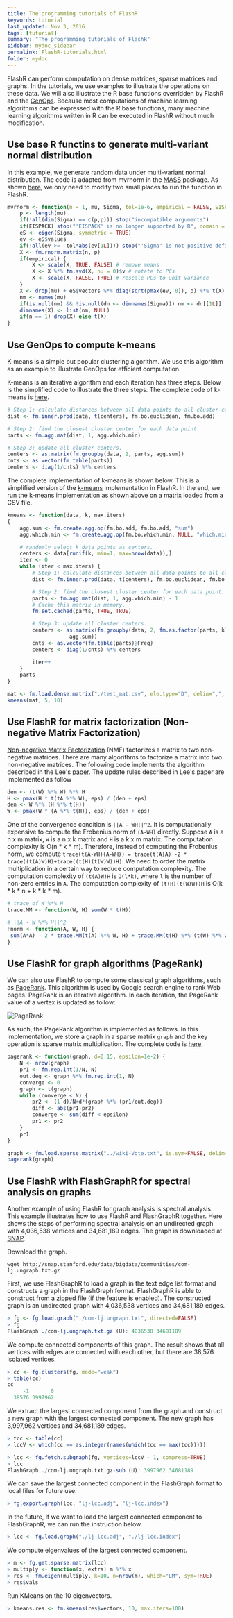 ```yaml
---
title: The programming tutorials of FlashR
keywords: tutorial
last_updated: Nov 3, 2016
tags: [tutorial]
summary: "The programming tutorials of FlashR"
sidebar: mydoc_sidebar
permalink: FlashR-tutorials.html
folder: mydoc
---
```


FlashR can perform computation on dense matrices, sparse matrices and graphs.
In the tutorials, we use examples to illustrate the operations on these data.
We will also illustrate the R base functions overridden by FlashR and
the [GenOps](FlashR-user-guide.html#generalized-operations-genops). Because most
computations of machine learning algorithms can be expressed with the R base
functions, many machine learning algorithms written in R can be
executed in FlashR without much modification.

## Use base R functins to generate multi-variant normal distribution
In this example, we generate random data under multi-variant normal distribution.
The code is adapted from mvrnorm in the
[MASS](https://cran.r-project.org/web/packages/MASS/index.html) package.
As shown
[here](https://github.com/flashxio/FlashR-learn/commit/7143368ecfd8426cdb2197ffa1b2226fd435a024?diff=split),
we only need to modify two small places to run the function in FlashR.

```R
mvrnorm <- function(n = 1, mu, Sigma, tol=1e-6, empirical = FALSE, EISPACK = FALSE) {
	p <- length(mu)
	if(!all(dim(Sigma) == c(p,p))) stop("incompatible arguments")
	if(EISPACK) stop("'EISPACK' is no longer supported by R", domain = NA)
	eS <- eigen(Sigma, symmetric = TRUE)
	ev <- eS$values
	if(!all(ev >= -tol*abs(ev[1L]))) stop("'Sigma' is not positive definite")
	X <- fm.rnorm.matrix(n, p)
	if(empirical) {
		X <- scale(X, TRUE, FALSE) # remove means
		X <- X %*% fm.svd(X, nu = 0)$v # rotate to PCs
		X <- scale(X, FALSE, TRUE) # rescale PCs to unit variance
	}
	X <- drop(mu) + eS$vectors %*% diag(sqrt(pmax(ev, 0)), p) %*% t(X)
	nm <- names(mu)
	if(is.null(nm) && !is.null(dn <- dimnames(Sigma))) nm <- dn[[1L]]
	dimnames(X) <- list(nm, NULL)
	if(n == 1) drop(X) else t(X)
}
```

## Use GenOps to compute k-means
K-means is a simple but popular clustering algorithm. We use this algorithm
as an example to illustrate GenOps for efficient computation.

K-means is an iterative algorithm and each iteration has three steps.
Below is the simplified code to illustrate the three steps. The complete code
of k-means is [here](https://github.com/flashxio/FlashX/blob/dev/Rpkg/R/KMeans.R).

```R
# Step 1: calculate distances between all data points to all cluster centers.
dist <- fm.inner.prod(data, t(centers), fm.bo.euclidean, fm.bo.add)

# Step 2: find the closest cluster center for each data point.
parts <- fm.agg.mat(dist, 1, agg.which.min)

# Step 3: update all cluster centers.
centers <- as.matrix(fm.groupby(data, 2, parts, agg.sum))
cnts <- as.vector(fm.table(parts))
centers <- diag(1/cnts) %*% centers
```

The complete implementation of k-means is shown below. This is a simplified
version of the [k-means](https://github.com/flashxio/FlashX/blob/dev/Rpkg/R/KMeans.R)
implementation in FlashR. In the end, we run the k-means implementation
as shown above on a matrix loaded from a CSV file.

```R
kmeans <- function(data, k, max.iters)
{
	agg.sum <- fm.create.agg.op(fm.bo.add, fm.bo.add, "sum")
	agg.which.min <- fm.create.agg.op(fm.bo.which.min, NULL, "which.min")

	# randomly select k data points as centers.
	centers <- data[runif(k, min=1, max=nrow(data)),]
	iter <- 0
	while (iter < max.iters) {
		# Step 1: calculate distances between all data points to all cluster centers.
		dist <- fm.inner.prod(data, t(centers), fm.bo.euclidean, fm.bo.add)

		# Step 2: find the closest cluster center for each data point.
		parts <- fm.agg.mat(dist, 1, agg.which.min) - 1
		# Cache this matrix in memory.
		fm.set.cached(parts, TRUE, TRUE)

		# Step 3: update all cluster centers.
		centers <- as.matrix(fm.groupby(data, 2, fm.as.factor(parts, k),
					agg.sum))
		cnts <- as.vector(fm.table(parts)@Freq)
		centers <- diag(1/cnts) %*% centers

		iter++
	}
	parts
}

mat <- fm.load.dense.matrix("./test_mat.csv", ele.type="D", delim=",", in.mem=TRUE)
kmeans(mat, 5, 10)
```

## Use FlashR for matrix factorization (Non-negative Matrix Factorization)
[Non-negative Matrix Factorization](https://en.wikipedia.org/wiki/Non-negative_matrix_factorization)
(NMF) factorizes a matrix to two non-negative matrices. There are many algorithms
to factorize a matrix into two non-negative matrices. The following code
implements the algorithm described in the Lee's [paper](http://papers.nips.cc/paper/1861-algorithms-for-non-negative-matrix-factorization.pdf).
The update rules described in Lee's paper are implemented as follow

```R
den <- (t(W) %*% W) %*% H
H <- pmax(H * t(tA %*% W), eps) / (den + eps)
den <- W %*% (H %*% t(H))
W <- pmax(W * (A %*% t(H)), eps) / (den + eps)
```

One of the convergence condition is `||A - WH||^2`. It is computationally
expensive to compute the Frobenius norm of `(A-WH)` directly. Suppose `A`
is a n x m matrix, `W` is a n x k matrix and `H` is a k x m matrix.
The computation complexity is O(n * k * m). Therefore, instead of computing
the Frobenius norm, we compute
`trace(t(A-WH)(A-WH)) = trace(t(A)A) -2 * trace((t(A)W)H)+trace((t(H)(t(W)W))H)`.
We need to order the matrix multiplication in a certain way to reduce computation
complexity. The computation complexity of `(t(A)W)H` is `O(l*k)`, where `l` is
the number of non-zero entries in `A`. The computation complexity of `(t(H)(t(W)W))H`
is O(k * k * n + k * k * m).

```R
# trace of W %*% H
trace.MM <- function(W, H) sum(W * t(H))

# ||A - W %*% H||^2
Fnorm <- function(A, W, H) {
 sum(A*A) - 2 * trace.MM(t(A) %*% W, H) + trace.MM(t(H) %*% (t(W) %*% W), H)
}
```

## Use FlashR for graph algorithms (PageRank)
We can also use FlashR to compute some classical graph algorithms, such as
[PageRank](https://en.wikipedia.org/wiki/PageRank). This algorithm is used by
Google search engine to rank Web pages. PageRank is an iterative algorithm.
In each iteration, the PageRank value of a vertex is updated as follow:

![PageRank](https://upload.wikimedia.org/math/8/0/1/80125f33d12ceb608fdb9daec09d9c10.png)

As such, the PageRank algorithm is implemented as follows. In this implementation,
we store a graph in a sparse matrix `graph` and the key operation is sparse matrix
multiplication. The complete code is
[here](https://github.com/flashxio/FlashX/blob/dev/FlashR-learn/R/graph-algs.R).

```R
pagerank <- function(graph, d=0.15, epsilon=1e-2) {
	N <- nrow(graph)
	pr1 <- fm.rep.int(1/N, N)
	out.deg <- graph %*% fm.rep.int(1, N)
	converge <- 0
	graph <- t(graph)
	while (converge < N) {
		pr2 <- (1-d)/N+d*(graph %*% (pr1/out.deg))
		diff <- abs(pr1-pr2)
		converge <- sum(diff < epsilon)
		pr1 <- pr2
	}
	pr1
}

graph <- fm.load.sparse.matrix("../wiki-Vote.txt", is.sym=FALSE, delim="\t")
pagerank(graph)
```

## Use FlashR with FlashGraphR for spectral analysis on graphs
Another example of using FlashR for graph analysis is spectral analysis.
This example illustrates how to use FlashR and FlashGraphR together.
Here shows the steps of performing spectral analysis on an undirected graph
with 4,036,538 vertices and 34,681,189 edges. The graph is downloaded at
[SNAP](http://snap.stanford.edu/data/com-LiveJournal.html).

Download the graph.

```
wget http://snap.stanford.edu/data/bigdata/communities/com-lj.ungraph.txt.gz
```

First, we use FlashGraphR to load a graph in the text edge list format and
constructs a graph in the FlashGraph format. FlashGraphR is able to construct
from a zipped file (if the feature is enabled). The constructed graph is
an undirected graph with 4,036,538 vertices and 34,681,189 edges.

```R
> fg <- fg.load.graph("./com-lj.ungraph.txt", directed=FALSE)
> fg
FlashGraph ./com-lj.ungraph.txt.gz (U): 4036538 34681189
```

We compute connected components of this graph. The result shows that all
vertices with edges are connected with each other, but there are 38,576
isolated vertices.

```R
> cc <- fg.clusters(fg, mode="weak")
> table(cc)
cc
     -1       0 
  38576 3997962 
```

We extract the largest connected component from the graph and construct
a new graph with the largest connected component. The new graph has 3,997,962
vertices and 34,681,189 edges.

```R
> tcc <- table(cc)
> lccV <- which(cc == as.integer(names(which(tcc == max(tcc)))))

> lcc <- fg.fetch.subgraph(fg, vertices=lccV - 1, compress=TRUE)
> lcc
FlashGraph ./com-lj.ungraph.txt.gz-sub (U): 3997962 34681189
```

We can save the largest connected component in the FlashGraph format to local files for future use.

```R
> fg.export.graph(lcc, "lj-lcc.adj", "lj-lcc.index")
```

In the future, if we want to load the largest connected component to FlashGraphR, we can run the instruction below.

```R
> lcc <- fg.load.graph("./lj-lcc.adj", "./lj-lcc.index")
```

We compute eigenvalues of the largest connected component.

```R
> m <- fg.get.sparse.matrix(lcc)
> multiply <- function(x, extra) m %*% x
> res <- fm.eigen(multiply, k=10, n=nrow(m), which="LM", sym=TRUE)
> res$vals
```

Run KMeans on the 10 eigenvectors.

```R
> kmeans.res <- fm.kmeans(res$vectors, 10, max.iters=100)
```
